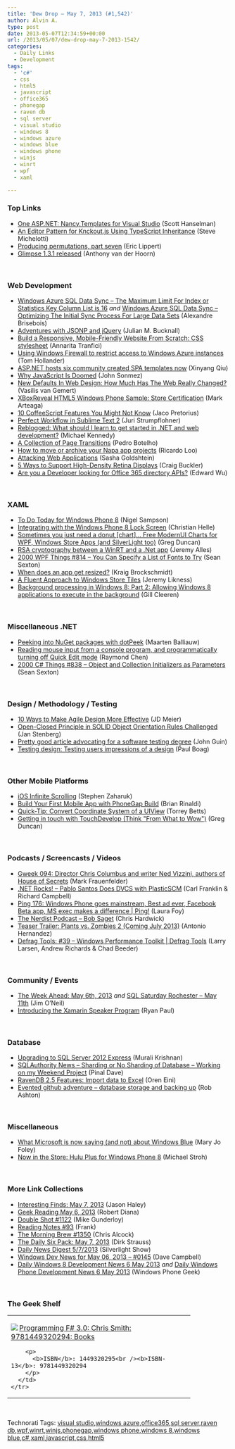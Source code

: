 ```yaml
---
title: 'Dew Drop – May 7, 2013 (#1,542)'
author: Alvin A.
type: post
date: 2013-05-07T12:34:59+00:00
url: /2013/05/07/dew-drop-may-7-2013-1542/
categories:
  - Daily Links
  - Development
tags:
  - 'c#'
  - css
  - html5
  - javascript
  - office365
  - phonegap
  - raven db
  - sql server
  - visual studio
  - windows 8
  - windows azure
  - windows blue
  - windows phone
  - winjs
  - winrt
  - wpf
  - xaml

---
```

### <a name="top"></a>Top Links

  * <a href="http://feeds.hanselman.com/~/40867164/0/scotthanselman~One-ASPNET-NancyTemplates-for-Visual-Studio.aspx" target="_blank">One ASP.NET: Nancy.Templates for Visual Studio</a> (Scott Hanselman)
  * <a href="http://feedproxy.google.com/~r/SteveMichelotti/~3/fYP5a7xteQ8/an-editor-pattern-for-knckout.js-using-typescript-inheritance.aspx" target="_blank">An Editor Pattern for Knckout.js Using TypeScript Inheritance</a> (Steve Michelotti)
  * <a href="http://ericlippert.com/2013/05/06/producing-permutations-part-seven/?utm_source=rss&utm_medium=rss&utm_campaign=producing-permutations-part-seven" target="_blank">Producing permutations, part seven</a> (Eric Lippert)
  * <a href="http://blog.getglimpse.com/2013/05/06/glimpse-1-3-1-released/" target="_blank">Glimpse 1.3.1 released</a> (Anthony van der Hoorn)

&#160;

### <a name="web"></a>Web Development

  * <a href="http://alexandrebrisebois.wordpress.com/2013/05/06/windows-azure-sql-data-sync-the-maximum-limit-for-index-or-statistics-key-column-list-is-16/" target="_blank">Windows Azure SQL Data Sync – The Maximum Limit For Index or Statistics Key Column List is 16</a> _and_ <a href="http://alexandrebrisebois.wordpress.com/2013/05/06/windows-azure-sql-data-sync-optimizing-the-initial-sync-process-for-large-data-sets/" target="_blank">Windows Azure SQL Data Sync – Optimizing The Initial Sync Process For Large Data Sets</a> (Alexandre Brisebois)
  * <a href="http://blog.boyet.com/blog/javascriptlessons/adventures-with-jsonp-and-jquery/" target="_blank">Adventures with JSONP and jQuery</a> (Julian M. Bucknall)
  * <a href="http://feedproxy.google.com/~r/SitepointFeed/~3/3bt8UBPrpII/" target="_blank">Build a Responsive, Mobile-Friendly Website From Scratch: CSS stylesheet</a> (Annarita Tranfici)
  * <a href="http://blogs.msdn.com/b/tomholl/archive/2013/05/07/using-windows-firewall-to-restrict-access-to-windows-azure-instances.aspx" target="_blank">Using Windows Firewall to restrict access to Windows Azure instances</a> (Tom Hollander)
  * <a href="http://blogs.msdn.com/b/webdev/archive/2013/05/06/asp-net-hosts-six-community-created-spa-templates-now.aspx" target="_blank">ASP.NET hosts six community created SPA templates now</a> (Xinyang Qiu)
  * <a href="http://simpleprogrammer.com/2013/05/06/why-javascript-is-doomed/?utm_source=rss&utm_medium=rss&utm_campaign=why-javascript-is-doomed" target="_blank">Why JavaScript Is Doomed</a> (John Sonmez)
  * <a href="http://www.smashingmagazine.com/2013/05/06/new-defaults-web-design/" target="_blank">New Defaults In Web Design: How Much Has The Web Really Changed?</a> (Vasilis van Gemert)
  * <a href="http://feedproxy.google.com/~r/MarkArteaga/~3/dPL9a09LOlo/" target="_blank">XBoxReveal HTML5 Windows Phone Sample: Store Certification</a> (Mark Arteaga)
  * <a href="http://www.jacopretorius.net/2013/05/10-coffeescript-features-you-might-not-know.html" target="_blank">10 CoffeeScript Features You Might Not Know</a> (Jaco Pretorius)
  * <a href="http://feeds.dzone.com/~r/zones/css/~3/FeOQXtD4igE/perfect-workflow-sublime-text" target="_blank">Perfect Workflow in Sublime Text 2</a> (Juri Strumpflohner)
  * <a href="http://blog.michaelckennedy.net/2013/05/06/what-should-i-learn-to-get-started-in-net-and-web-development/" target="_blank">Reblogged: What should I learn to get started in .NET and web development?</a> (Michael Kennedy)
  * <a href="http://tympanus.net/codrops/2013/05/07/a-collection-of-page-transitions/" target="_blank">A Collection of Page Transitions</a> (Pedro Botelho)
  * <a href="http://blogs.msdn.com/b/officeapps/archive/2013/05/06/how-to-move-or-archive-your-napa-app-projects.aspx" target="_blank">How to move or archive your Napa app projects</a> (Ricardo Loo)
  * <a href="http://feedproxy.google.com/~r/sashag/~3/KTsYTUlspNI/attacking-web-applications.aspx" target="_blank">Attacking Web Applications</a> (Sasha Goldshtein)
  * <a href="http://feedproxy.google.com/~r/SitepointFeed/~3/klyj-rsrM_k/" target="_blank">5 Ways to Support High-Density Retina Displays</a> (Craig Buckler)
  * <a href="http://community.office365.com/en-us/blogs/office_365_technical_blog/archive/2013/05/06/are-you-a-developer-looking-for-office-365-directory-apis.aspx" target="_blank">Are you a Developer looking for Office 365 directory APIs?</a> (Edward Wu)

&#160;

### <a name="silverlight"></a>XAML

  * <a href="http://compiledexperience.com/blog/posts/to-do-windows-phone-8" target="_blank">To Do Today for Windows Phone 8</a> (Nigel Sampson)
  * <a href="http://www.dzone.com/articles/integrating-windows-phone-8" target="_blank">Integrating with the Windows Phone 8 Lock Screen</a> (Christian Helle)
  * <a href="http://coolthingoftheday.blogspot.com/2013/05/sometimes-you-just-need-donut-chart.html" target="_blank">Sometimes you just need a donut [chart]&#8230; Free ModernUI Charts for WPF, Windows Store Apps (and SilverLight too)</a> (Greg Duncan)
  * <a href="http://www.japf.fr/2013/05/rsa-cryptography-between-a-winrt-and-a-dotnet-app/" target="_blank">RSA cryptography between a WinRT and a .Net app</a> (Jeremy Alles)
  * <a href="http://wpf.2000things.com/2013/05/07/814-you-can-specify-a-list-of-fonts-to-try" target="_blank">2000 WPF Things #814 – You Can Specify a List of Fonts to Try</a> (Sean Sexton)
  * <a href="http://kraigbrockschmidt.com/blog/?p=791" target="_blank">When does an app get resized?</a> (Kraig Brockschmidt)
  * <a href="http://feedproxy.google.com/~r/CSharperImage/~3/xgcBf_m6kpU/a-fluent-approach-to-windows-store-tiles.html" target="_blank">A Fluent Approach to Windows Store Tiles</a> (Jeremy Likness)
  * <a href="http://www.silverlightshow.net/items/Background-processing-in-Windows-8-Part-2-Allowing-Windows-8-applications-to-execute-in-the-background.aspx" target="_blank">Background processing in Windows 8: Part 2: Allowing Windows 8 applications to execute in the background</a> (Gill Cleeren)

&#160;

### <a name="dotnet"></a>Miscellaneous .NET

  * <a href="http://blogs.jetbrains.com/dotnet/2013/05/peeking-into-nuget-packages-with-dotpeek/" target="_blank">Peeking into NuGet packages with dotPeek</a> (Maarten Balliauw)
  * <a href="http://blogs.msdn.com/b/oldnewthing/archive/2013/05/06/10416225.aspx" target="_blank">Reading mouse input from a console program, and programmatically turning off Quick Edit mode</a> (Raymond Chen)
  * <a href="http://csharp.2000things.com/2013/05/07/838-object-and-collection-initializers-as-parameters" target="_blank">2000 C# Things #838 – Object and Collection Initializers as Parameters</a> (Sean Sexton)

&#160;

### <a name="design"></a>Design / Methodology / Testing

  * <a href="http://feedproxy.google.com/~r/jmeier/~3/jgHmfVoQzJY/10-ways-to-make-agile-design-more-effective.aspx" target="_blank">10 Ways to Make Agile Design More Effective</a> (JD Meier)
  * <a href="http://www.infoq.com/news/2013/05/open-closed-principle-challenged" target="_blank">Open-Closed Principle in SOLID Object Orientation Rules Challenged</a> (Jan Stenberg)
  * <a href="http://blogs.msdn.com/b/johnguin/archive/2013/05/06/pretty-good-article-advocating-for-a-software-testing-degree.aspx" target="_blank">Pretty good article advocating for a software testing degree</a> (John Guin)
  * <a href="http://boagworld.com/design/testing-design/?utm_source=rss&utm_medium=rss&utm_campaign=testing-design" target="_blank">Testing design: Testing users impressions of a design</a> (Paul Boag)

&#160;

### <a name="mobile"></a>Other Mobile Platforms

  * <a href="http://www.infragistics.com/community/blogs/stevez/archive/2013/05/06/ios-infinite-scrolling.aspx" target="_blank">iOS Infinite Scrolling</a> (Stephen Zaharuk)
  * <a href="http://css.dzone.com/articles/build-your-first-mobile-app" target="_blank">Build Your First Mobile App with PhoneGap Build</a> (Brian Rinaldi)
  * <a href="http://www.infragistics.com/community/blogs/torrey-betts/archive/2013/05/06/quick-tip-convert-coordinate-system-of-a-uiview.aspx" target="_blank">Quick-Tip: Convert Coordinate System of a UIView</a> (Torrey Betts)
  * <a href="http://channel9.msdn.com/coding4fun/blog/Getting-in-touch-with-TouchDevelop-Think-From-What-to-Wow" target="_blank">Getting in touch with TouchDevelop (Think "From What to Wow")</a> (Greg Duncan)

&#160;

### <a name="podcasts"></a>Podcasts / Screencasts / Videos

  * <a href="http://gweek.libsyn.com/gweek-094-director-chris-columbus-and-writer-ned-vizzini-authors-of-house-of-secrets" target="_blank">Gweek 094: Director Chris Columbus and writer Ned Vizzini, authors of House of Secrets</a> (Mark Frauenfelder)
  * <a href="http://www.dotnetrocks.com/default.aspx?ShowNum=869" target="_blank">.NET Rocks! &#8211; Pablo Santos Does DVCS with PlasticSCM</a> (Carl Franklin & Richard Campbell)
  * <a href="http://channel9.msdn.com/Shows/PingShow/Ping-176-Windows-Phone-goes-mainstream-Best-ad-ever-Facebook-Beta-app-MS-exec-makes-a-difference" target="_blank">Ping 176: Windows Phone goes mainstream, Best ad ever, Facebook Beta app, MS exec makes a difference | Ping!</a> (Laura Foy)
  * <a href="http://nerdist.libsyn.com/bob-saget" target="_blank">The Nerdist Podcast &#8211; Bob Saget</a> (Chris Hardwick)
  * <a href="http://www.wp7connect.com/2013/05/06/teaser-trailer-plants-vs-zombies-2-coming-july-2013/" target="_blank">Teaser Trailer: Plants vs. Zombies 2 (Coming July 2013)</a> (Antonio Hernandez)
  * <a href="http://channel9.msdn.com/Shows/Defrag-Tools/Defrag-Tools-39-Windows-Performance-Toolkit" target="_blank">Defrag Tools: #39 &#8211; Windows Performance Toolkit | Defrag Tools</a> (Larry Larsen, Andrew Richards & Chad Beeder)

&#160;

### <a name="events"></a>Community / Events

  * <a href="http://blogs.msdn.com/b/jimoneil/archive/2013/05/06/the-week-ahead-may-6th-2013.aspx" target="_blank">The Week Ahead: May 6th, 2013</a> _and_ <a href="http://blogs.msdn.com/b/jimoneil/archive/2013/05/06/sql-saturday-rochester-may-11th.aspx" target="_blank">SQL Saturday Rochester &#8211; May 11th</a> (Jim O&#8217;Neil)
  * <a href="http://blog.xamarin.com/introducing-the-xamarin-speaker-program/" target="_blank">Introducing the Xamarin Speaker Program</a> (Ryan Paul)

&#160;

### <a name="sql"></a>Database

  * <a href="http://feedproxy.google.com/~r/MSSQLTips-LatestSqlServerTips/~3/4djGoFnYpTE/tip.asp" target="_blank">Upgrading to SQL Server 2012 Express</a> (Murali Krishnan)
  * <a href="http://blog.sqlauthority.com/2013/05/07/sqlauthority-news-sharding-or-no-sharding-of-database-working-on-my-weekend-project/" target="_blank">SQLAuthority News – Sharding or No Sharding of Database – Working on my Weekend Project</a> (Pinal Dave)
  * <a href="http://feedproxy.google.com/~r/AyendeRahien/~3/ySy1wFOJ0S8/ravendb-2-5-features-import-data-to-excel" target="_blank">RavenDB 2.5 Features: Import data to Excel</a> (Oren Eini)
  * <a href="http://codeofrob.com/entries/evented-github-adventure---database-storage-and-backing-up.html" target="_blank">Evented github adventure &#8211; database storage and backing up</a> (Rob Ashton)

&#160;

### <a name="misc"></a>Miscellaneous

  * <a href="http://www.zdnet.com/what-microsoft-is-now-saying-and-not-about-windows-blue-7000014960/" target="_blank">What Microsoft is now saying (and not) about Windows Blue</a> (Mary Jo Foley)
  * <a href="http://blogs.windows.com/windows_phone/b/windowsphone/archive/2013/05/06/now-in-the-store-hulu-plus-for-windows-phone-8.aspx" target="_blank">Now in the Store: Hulu Plus for Windows Phone 8</a> (Michael Stroh)

&#160;

### <a name="links"></a>More Link Collections

  * <a href="http://jasonhaley.com/blog/post.aspx?id=c7523ed6-e701-44f8-a7a9-e70c046eae34" target="_blank">Interesting Finds: May 7, 2013</a> (Jason Haley)
  * <a href="http://feeds.regulargeek.com/~r/RegularGeek/~3/hPdAWCMxh80/" target="_blank">Geek Reading May 6, 2013</a> (Robert Diana)
  * <a href="http://afreshcup.com/home/2013/5/6/double-shot-1122.html" target="_blank">Double Shot #1122</a> (Mike Gunderloy)
  * <a href="http://www.frankysnotes.com/2013/05/reading-notes-93.html" target="_blank">Reading Notes #93</a> (Frank)
  * <a href="http://feedproxy.google.com/~r/ReflectivePerspective/~3/F1koNf_I-NM/" target="_blank">The Morning Brew #1350</a> (Chris Alcock)
  * <a href="http://feeds.feedblitz.com/~/40875866/0/dirkstrauss~The-Daily-Six-Pack-May" target="_blank">The Daily Six Pack: May 7, 2013</a> (Dirk Strauss)
  * <a href="http://feedproxy.google.com/~r/silverlightshow/~3/twZfb9qtags/Daily-News-Digest-5-7-2013.aspx" target="_blank">Daily News Digest 5/7/2013</a> (Silverlight Show)
  * <a href="http://www.windowsdevnews.com/Blogs.aspx?ID=217" target="_blank">Windows Dev News for May 06, 2013 &#8211; #0145</a> (Dave Campbell)
  * <a href="http://feedproxy.google.com/~r/Windowsphonegeek/~3/dpawlK8AEB8/daily-windows-8-development-news-6-may-2013" target="_blank">Daily Windows 8 Development News 6 May 2013</a> _and_ <a href="http://feedproxy.google.com/~r/Windowsphonegeek/~3/FVuWCmtnMTo/daily-windows-phone-development-news-6-may-2013" target="_blank">Daily Windows Phone Development News 6 May 2013</a> (Windows Phone Geek)

&#160;

### <a name="shelf"></a>The Geek Shelf

<div style="padding-bottom: 0px; margin: 0px; padding-left: 0px; padding-right: 0px; display: inline; float: none; padding-top: 0px" id="scid:7dc1bd33-94bd-46fd-a20b-0131235bcd47:85f5f39b-72f6-4aeb-ae35-ab392a7a1610" class="wlWriterEditableSmartContent">
  <table cellspacing="0" cellpadding="2" width="400" border="0" unselectable="on">
    <tr>
      <td valign="top" width="400">
        <p>
          <a title="Programming F# 3.0: Chris Smith: 9781449320294: Books" href="http://www.amazon.com/exec/obidos/ASIN/1449320295/alvinashcraft-20"><img data-recalc-dims="1" decoding="async" src="https://i0.wp.com/images.amazon.com/images/P/1449320295.01.MZZZZZZZ.jpg?w=660" border="0" align="left" style="float:left" />Programming F# 3.0: Chris Smith: 9781449320294: Books</a>
        </p>
        
        <p>
          <b>ISBN</b>: 1449320295<br /><b>ISBN-13</b>: 9781449320294
        </p>
      </td>
    </tr>
  </table>
</div>

&#160;

<div style="padding-bottom: 0px; margin: 0px; padding-left: 0px; padding-right: 0px; display: inline; float: none; padding-top: 0px" id="scid:0767317B-992E-4b12-91E0-4F059A8CECA8:bc2d65e3-bdd1-4e3e-8798-85323ed42cc5" class="wlWriterEditableSmartContent">
  Technorati Tags: <a href="http://technorati.com/tags/visual+studio" rel="tag">visual studio</a>,<a href="http://technorati.com/tags/windows+azure" rel="tag">windows azure</a>,<a href="http://technorati.com/tags/office365" rel="tag">office365</a>,<a href="http://technorati.com/tags/sql+server" rel="tag">sql server</a>,<a href="http://technorati.com/tags/raven+db" rel="tag">raven db</a>,<a href="http://technorati.com/tags/wpf" rel="tag">wpf</a>,<a href="http://technorati.com/tags/winrt" rel="tag">winrt</a>,<a href="http://technorati.com/tags/winjs" rel="tag">winjs</a>,<a href="http://technorati.com/tags/phonegap" rel="tag">phonegap</a>,<a href="http://technorati.com/tags/windows+phone" rel="tag">windows phone</a>,<a href="http://technorati.com/tags/windows+8" rel="tag">windows 8</a>,<a href="http://technorati.com/tags/windows+blue" rel="tag">windows blue</a>,<a href="http://technorati.com/tags/c%23" rel="tag">c#</a>,<a href="http://technorati.com/tags/xaml" rel="tag">xaml</a>,<a href="http://technorati.com/tags/javascript" rel="tag">javascript</a>,<a href="http://technorati.com/tags/css" rel="tag">css</a>,<a href="http://technorati.com/tags/html5" rel="tag">html5</a>
</div>